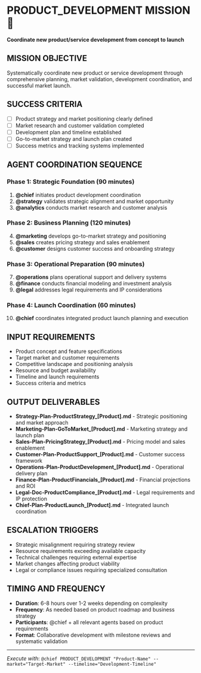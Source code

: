 # PRODUCT_DEVELOPMENT MISSION 🚀

**Coordinate new product/service development from concept to launch**

## MISSION OBJECTIVE
Systematically coordinate new product or service development through comprehensive planning, market validation, development coordination, and successful market launch.

## SUCCESS CRITERIA
- [ ] Product strategy and market positioning clearly defined
- [ ] Market research and customer validation completed  
- [ ] Development plan and timeline established
- [ ] Go-to-market strategy and launch plan created
- [ ] Success metrics and tracking systems implemented

## AGENT COORDINATION SEQUENCE

### Phase 1: Strategic Foundation (90 minutes)
1. **@chief** initiates product development coordination
2. **@strategy** validates strategic alignment and market opportunity
3. **@analytics** conducts market research and customer analysis

### Phase 2: Business Planning (120 minutes)  
4. **@marketing** develops go-to-market strategy and positioning
5. **@sales** creates pricing strategy and sales enablement
6. **@customer** designs customer success and onboarding strategy

### Phase 3: Operational Preparation (90 minutes)
7. **@operations** plans operational support and delivery systems
8. **@finance** conducts financial modeling and investment analysis
9. **@legal** addresses legal requirements and IP considerations

### Phase 4: Launch Coordination (60 minutes)
10. **@chief** coordinates integrated product launch planning and execution

## INPUT REQUIREMENTS
- Product concept and feature specifications
- Target market and customer requirements  
- Competitive landscape and positioning analysis
- Resource and budget availability
- Timeline and launch requirements
- Success criteria and metrics

## OUTPUT DELIVERABLES
- **Strategy-Plan-ProductStrategy_[Product].md** - Strategic positioning and market approach
- **Marketing-Plan-GoToMarket_[Product].md** - Marketing strategy and launch plan
- **Sales-Plan-PricingStrategy_[Product].md** - Pricing model and sales enablement
- **Customer-Plan-ProductSupport_[Product].md** - Customer success framework
- **Operations-Plan-ProductDevelopment_[Product].md** - Operational delivery plan
- **Finance-Plan-ProductFinancials_[Product].md** - Financial projections and ROI
- **Legal-Doc-ProductCompliance_[Product].md** - Legal requirements and IP protection
- **Chief-Plan-ProductLaunch_[Product].md** - Integrated launch coordination

## ESCALATION TRIGGERS
- Strategic misalignment requiring strategy review
- Resource requirements exceeding available capacity
- Technical challenges requiring external expertise  
- Market changes affecting product viability
- Legal or compliance issues requiring specialized consultation

## TIMING AND FREQUENCY
- **Duration**: 6-8 hours over 1-2 weeks depending on complexity
- **Frequency**: As needed based on product roadmap and business strategy
- **Participants**: @chief + all relevant agents based on product requirements
- **Format**: Collaborative development with milestone reviews and systematic validation

---

*Execute with*: `@chief PRODUCT_DEVELOPMENT "Product-Name" --market="Target-Market" --timeline="Development-Timeline"`